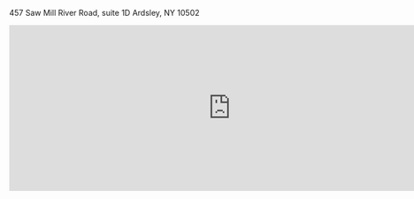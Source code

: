 457 Saw Mill River Road, suite 1D
Ardsley, NY 10502

<iframe class="margin-trailer" src="https://www.google.com/maps/embed?pb=!1m18!1m12!1m3!1d3011.1424965606748!2d-73.85544569999999!3d41.0002542!2m3!1f0!2f0!3f0!3m2!1i1024!2i768!4f13.1!3m3!1m2!1s0x89c2ecba465b737f%3A0x9cdd80d7d589d2e7!2s457+Saw+Mill+River+Rd+%231d%2C+Ardsley%2C+NY+10502!5e0!3m2!1sen!2sus!4v1441037876371" width="800" height="300" frameborder="0" style="border:0"></iframe>

